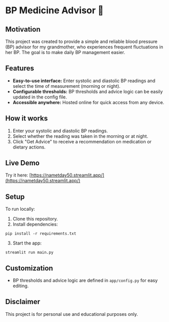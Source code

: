 # BP Medicine Advisor 💊

## Motivation

This project was created to provide a simple and reliable blood pressure (BP) advisor for my grandmother, who experiences frequent fluctuations in her BP. The goal is to make daily BP management easier.

## Features

- **Easy-to-use interface:** Enter systolic and diastolic BP readings and select the time of measurement (morning or night).
- **Configurable thresholds:** BP thresholds and advice logic can be easily updated in the config file.
- **Accessible anywhere:** Hosted online for quick access from any device.

## How it works

1. Enter your systolic and diastolic BP readings.
2. Select whether the reading was taken in the morning or at night.
3. Click "Get Advice" to receive a recommendation on medication or dietary actions.

## Live Demo

Try it here: [https://nametday50.streamlit.app/](https://nametday50.streamlit.app/)

## Setup

To run locally:

1. Clone this repository.
2. Install dependencies:

``` 
pip install -r requirements.txt 
```
3. Start the app:
```
streamlit run main.py
```

## Customization

- BP thresholds and advice logic are defined in `app/config.py` for easy editing.


## Disclaimer

This project is for personal use and educational purposes only.